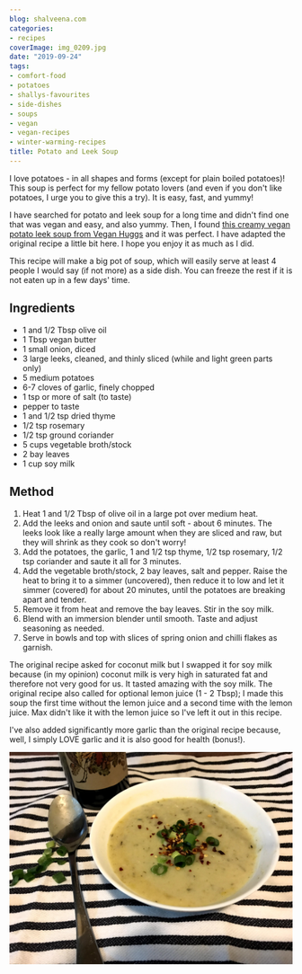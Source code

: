 ```yaml
---
blog: shalveena.com
categories:
- recipes
coverImage: img_0209.jpg
date: "2019-09-24"
tags:
- comfort-food
- potatoes
- shallys-favourites
- side-dishes
- soups
- vegan
- vegan-recipes
- winter-warming-recipes
title: Potato and Leek Soup
---
```


I love potatoes - in all shapes and forms (except for plain boiled potatoes)! This soup is perfect for my fellow potato lovers (and even if you don't like potatoes, I urge you to give this a try). It is easy, fast, and yummy!

I have searched for potato and leek soup for a long time and didn't find one that was vegan and easy, and also yummy. Then, I found [this creamy vegan potato leek soup from Vegan Huggs](https://veganhuggs.com/creamy-vegan-potato-leek-soup/) and it was perfect. I have adapted the original recipe a little bit here. I hope you enjoy it as much as I did.

This recipe will make a big pot of soup, which will easily serve at least 4 people I would say (if not more) as a side dish. You can freeze the rest if it is not eaten up in a few days' time.

## Ingredients

- 1 and 1/2 Tbsp olive oil
- 1 Tbsp vegan butter
- 1 small onion, diced
- 3 large leeks, cleaned, and thinly sliced (while and light green parts only)
- 5 medium potatoes
- 6-7 cloves of garlic, finely chopped
- 1 tsp or more of salt (to taste)
- pepper to taste
- 1 and 1/2 tsp dried thyme
- 1/2 tsp rosemary
- 1/2 tsp ground coriander
- 5 cups vegetable broth/stock
- 2 bay leaves
- 1 cup soy milk

## Method

1. Heat 1 and 1/2 Tbsp of olive oil in a large pot over medium heat.
2. Add the leeks and onion and saute until soft - about 6 minutes. The leeks look like a really large amount when they are sliced and raw, but they will shrink as they cook so don't worry!
3. Add the potatoes, the garlic, 1 and 1/2 tsp thyme, 1/2 tsp rosemary, 1/2 tsp coriander and saute it all for 3 minutes.
4. Add the vegetable broth/stock, 2 bay leaves, salt and pepper. Raise the heat to bring it to a simmer (uncovered), then reduce it to low and let it simmer (covered) for about 20 minutes, until the potatoes are breaking apart and tender.
5. Remove it from heat and remove the bay leaves. Stir in the soy milk.
6. Blend with an immersion blender until smooth. Taste and adjust seasoning as needed.
7. Serve in bowls and top with slices of spring onion and chilli flakes as garnish.

The original recipe asked for coconut milk but I swapped it for soy milk because (in my opinion) coconut milk is very high in saturated fat and therefore not very good for us. It tasted amazing with the soy milk. The original recipe also called for optional lemon juice (1 - 2 Tbsp); I made this soup the first time without the lemon juice and a second time with the lemon juice. Max didn't like it with the lemon juice so I've left it out in this recipe.

I've also added significantly more garlic than the original recipe because, well, I simply LOVE garlic and it is also good for health (bonus!).

![img_0209](images/img_0209.jpg)
